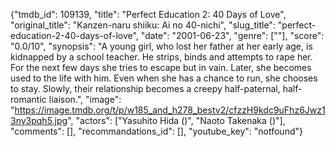 {"tmdb_id": 109139, "title": "Perfect Education 2: 40 Days of Love", "original_title": "Kanzen-naru shiiku: Ai no 40-nichi", "slug_title": "perfect-education-2-40-days-of-love", "date": "2001-06-23", "genre": [""], "score": "0.0/10", "synopsis": "A young girl, who lost her father at her early age, is kidnapped by a school teacher. He strips, binds and attempts to rape her. For the next few days she tries to escape but in vain. Later, she becomes used to the life with him. Even when she has a chance to run, she chooses to stay. Slowly, their relationship becomes a creepy half-paternal, half-romantic liaison.", "image": "https://image.tmdb.org/t/p/w185_and_h278_bestv2/cfzzH9kdc9uFhz6Jwz13ny3pqh5.jpg", "actors": ["Yasuhito Hida ()", "Naoto Takenaka ()"], "comments": [], "recommandations_id": [], "youtube_key": "notfound"}